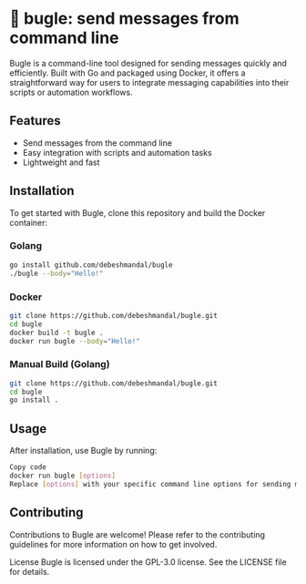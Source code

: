 # :trumpet: bugle: send messages from command line

Bugle is a command-line tool designed for sending messages quickly and efficiently. Built with Go and packaged using Docker, it offers a straightforward way for users to integrate messaging capabilities into their scripts or automation workflows.

## Features

- Send messages from the command line
- Easy integration with scripts and automation tasks
- Lightweight and fast

## Installation

To get started with Bugle, clone this repository and build the Docker container:

### Golang
```bash
go install github.com/debeshmandal/bugle
./bugle --body="Hello!"
```

### Docker
```bash
git clone https://github.com/debeshmandal/bugle.git
cd bugle
docker build -t bugle .
docker run bugle --body="Hello!"
```

### Manual Build (Golang)
```bash
git clone https://github.com/debeshmandal/bugle.git
cd bugle
go install .
```

## Usage
After installation, use Bugle by running:
```bash
Copy code
docker run bugle [options]
Replace [options] with your specific command line options for sending messages.
```

## Contributing
Contributions to Bugle are welcome! Please refer to the contributing guidelines for more information on how to get involved.

License
Bugle is licensed under the GPL-3.0 license. See the LICENSE file for details.